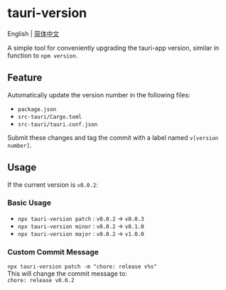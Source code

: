 # tauri-version

English | [简体中文](./README-zh.md)

A simple tool for conveniently upgrading the tauri-app version, similar in function to `npm version`.

## Feature

Automatically update the version number in the following files:

- `package.json`
- `src-tauri/Cargo.toml`
- `src-tauri/tauri.conf.json`

Submit these changes and tag the commit with a label named `v[version number]`.

## Usage

If the current version is `v0.0.2`:

### Basic Usage

- `npx tauri-version patch` : `v0.0.2` -> `v0.0.3`
- `npx tauri-version minor` : `v0.0.2` -> `v0.1.0`
- `npx tauri-version major` : `v0.0.2` -> `v1.0.0`

### Custom Commit Message

`npx tauri-version patch -m "chore: release v%s"`  
This will change the commit message to:  
`chore: release v0.0.2`
